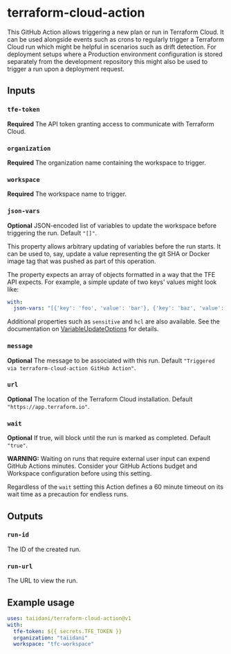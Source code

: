 # terraform-cloud-action

This GitHub Action allows triggering a new plan or run in Terraform Cloud. It can be used alongside events such as crons to regularly trigger a Terraform Cloud run which might be helpful in scenarios such as drift detection. For deployment setups where a Production environment configuration is stored separately from the development repository this might also be used to trigger a run upon a deployment request.

## Inputs

### `tfe-token`

**Required** The API token granting access to communicate with Terraform Cloud.

### `organization`

**Required** The organization name containing the workspace to trigger.

### `workspace`

**Required** The workspace name to trigger.

### `json-vars`

**Optional** JSON-encoded list of variables to update the workspace before triggering the run. Default `"[]"`.

This property allows arbitrary updating of variables before the run starts. It can be used to, say, update a value representing the git SHA or Docker image tag that was pushed as part of this operation.

The property expects an array of objects formatted in a way that the TFE API expects. For example, a simple update of two keys' values might look like:

```yml
with:
  json-vars: "[{'key': 'foo', 'value': 'bar'}, {'key': 'baz', 'value': 'guz'}]"
```

Additional properties such as `sensitive` and `hcl` are also available. See the documentation on [VariableUpdateOptions](https://pkg.go.dev/github.com/hashicorp/go-tfe#VariableUpdateOptions) for details.

### `message`

**Optional** The message to be associated with this run. Default `"Triggered via terraform-cloud-action GitHub Action"`.

### `url`

**Optional** The location of the Terraform Cloud installation. Default `"https://app.terraform.io"`.

### `wait`

**Optional** If true, will block until the run is marked as completed. Default `"true"`.

**WARNING:** Waiting on runs that require external user input can expend GitHub Actions minutes. Consider your GitHub Actions budget and Workspace configuration before using this setting.

Regardless of the `wait` setting this Action defines a 60 minute timeout on its wait time as a precaution for endless runs.

## Outputs

### `run-id`

The ID of the created run.

### `run-url`

The URL to view the run.

## Example usage

```yml
uses: taiidani/terraform-cloud-action@v1
with:
  tfe-token: ${{ secrets.TFE_TOKEN }}
  organization: "taiidani"
  workspace: "tfc-workspace"
```
